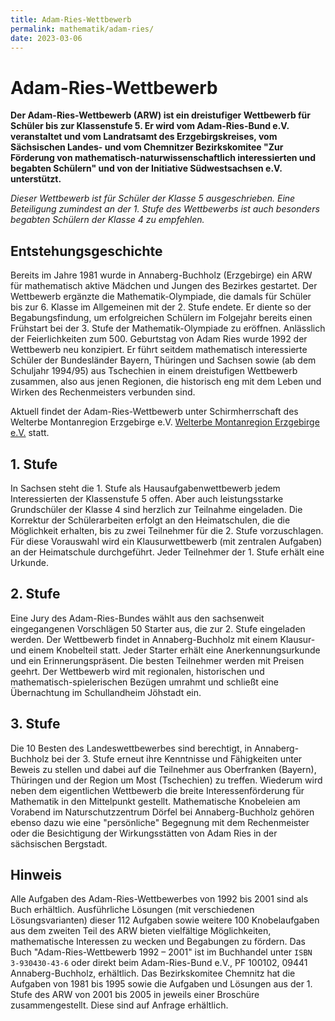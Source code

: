 ```yaml
---
title: Adam-Ries-Wettbewerb
permalink: mathematik/adam-ries/
date: 2023-03-06
---
```


# Adam-Ries-Wettbewerb

**Der Adam-Ries-Wettbewerb (ARW) ist ein dreistufiger Wettbewerb für Schüler bis zur Klassenstufe 5. Er wird vom Adam-Ries-Bund e.V. veranstaltet und vom Landratsamt des Erzgebirgskreises, vom Sächsischen Landes- und vom Chemnitzer Bezirkskomitee "Zur Förderung von mathematisch-naturwissenschaftlich interessierten und begabten Schülern" und von der Initiative Südwestsachsen e.V. unterstützt.**

*Dieser Wettbewerb ist für Schüler der Klasse 5 ausgeschrieben. Eine Beteiligung zumindest an der 1. Stufe des Wettbewerbs ist auch besonders begabten Schülern der Klasse 4 zu empfehlen.*

## Entstehungsgeschichte

Bereits im Jahre 1981 wurde in Annaberg-Buchholz (Erzgebirge) ein ARW für mathematisch aktive Mädchen und Jungen des Bezirkes gestartet. Der Wettbewerb ergänzte die Mathematik-Olympiade, die damals für Schüler bis zur 6. Klasse im Allgemeinen mit der 2. Stufe endete. Er diente so der Begabungsfindung, um erfolgreichen Schülern im Folgejahr bereits einen Frühstart bei der 3. Stufe der Mathematik-Olympiade zu eröffnen. Anlässlich der Feierlichkeiten zum 500. Geburtstag von Adam Ries wurde 1992 der Wettbewerb neu konzipiert. Er führt seitdem mathematisch interessierte Schüler der Bundesländer Bayern, Thüringen und Sachsen sowie (ab dem Schuljahr 1994/95) aus Tschechien in einem dreistufigen Wettbewerb zusammen, also aus jenen Regionen, die historisch eng mit dem Leben und Wirken des Rechenmeisters verbunden sind.

Aktuell findet der Adam-Ries-Wettbewerb unter Schirmherrschaft des Welterbe Montanregion Erzgebirge e.V.
[Welterbe Montanregion Erzgebirge e.V.](https://www.montanregion-erzgebirge.de/welterbe-aktuell/downloads/adam-ries-wettbewerb.html) statt.

## 1. Stufe

In Sachsen steht die 1. Stufe als Hausaufgabenwettbewerb jedem Interessierten der Klassenstufe 5 offen. Aber auch leistungsstarke Grundschüler der Klasse 4 sind herzlich zur Teilnahme eingeladen. Die Korrektur der Schülerarbeiten erfolgt an den Heimatschulen, die die Möglichkeit erhalten, bis zu zwei Teilnehmer für die 2. Stufe vorzuschlagen. Für diese Vorauswahl wird ein Klausurwettbewerb (mit zentralen Aufgaben) an der Heimatschule durchgeführt. Jeder Teilnehmer der 1. Stufe erhält eine Urkunde.

## 2. Stufe

Eine Jury des Adam-Ries-Bundes wählt aus den sachsenweit eingegangenen Vorschlägen 50 Starter aus, die zur 2. Stufe eingeladen werden. Der Wettbewerb findet in Annaberg-Buchholz mit einem Klausur- und einem Knobelteil statt. Jeder Starter erhält eine Anerkennungsurkunde und ein Erinnerungspräsent. Die besten Teilnehmer werden mit Preisen geehrt. Der Wettbewerb wird mit regionalen, historischen und mathematisch-spielerischen Bezügen umrahmt und schließt eine Übernachtung im Schullandheim Jöhstadt ein.

## 3. Stufe

Die 10 Besten des Landeswettbewerbes sind berechtigt, in Annaberg-Buchholz bei der 3. Stufe erneut ihre Kenntnisse und Fähigkeiten unter Beweis zu stellen und dabei auf die Teilnehmer aus Oberfranken (Bayern), Thüringen und der Region um Most (Tschechien) zu treffen. Wiederum wird neben dem eigentlichen Wettbewerb die breite Interessenförderung für Mathematik in den Mittelpunkt gestellt. Mathematische Knobeleien am Vorabend im Naturschutzzentrum Dörfel bei Annaberg-Buchholz gehören ebenso dazu wie eine "persönliche" Begegnung mit dem Rechenmeister oder die Besichtigung der Wirkungsstätten von Adam Ries in der sächsischen Bergstadt.

## Hinweis

Alle Aufgaben des Adam-Ries-Wettbewerbes von 1992 bis 2001 sind als Buch erhältlich. Ausführliche Lösungen (mit verschiedenen Lösungsvarianten) dieser 112 Aufgaben sowie weitere 100 Knobelaufgaben aus dem zweiten Teil des ARW bieten vielfältige Möglichkeiten, mathematische Interessen zu wecken und Begabungen zu fördern. Das Buch "Adam-Ries-Wettbewerb 1992 – 2001" ist im Buchhandel unter `ISBN 3-930430-43-6` oder direkt beim Adam-Ries-Bund e.V., PF 100102, 09441 Annaberg-Buchholz, erhältlich. Das Bezirkskomitee Chemnitz hat die Aufgaben von 1981 bis 1995 sowie die Aufgaben und Lösungen aus der 1. Stufe des ARW von 2001 bis 2005 in jeweils einer Broschüre zusammengestellt. Diese sind auf Anfrage erhältlich.

